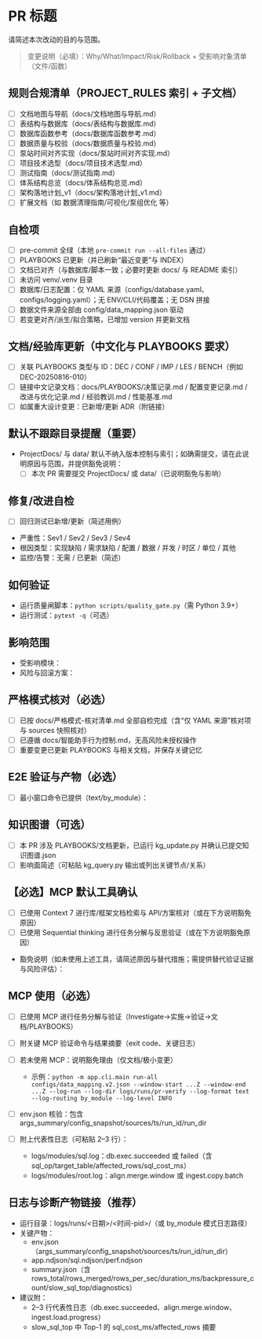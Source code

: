 # PR 标题

请简述本次改动的目的与范围。

> 变更说明（必填）：Why/What/Impact/Risk/Rollback + 受影响对象清单（文件/函数）

## 规则合规清单（PROJECT_RULES 索引 + 子文档）

- [ ] 文档地图与导航（docs/文档地图与导航.md）
- [ ] 表结构与数据库（docs/表结构与数据库.md）
- [ ] 数据库函数参考（docs/数据库函数参考.md）
- [ ] 数据质量与校验（docs/数据质量与校验.md）
- [ ] 泵站时间对齐实现（docs/泵站时间对齐实现.md）
- [ ] 项目技术选型（docs/项目技术选型.md）
- [ ] 测试指南（docs/测试指南.md）
- [ ] 体系结构总览（docs/体系结构总览.md）
- [ ] 架构落地计划_v1（docs/架构落地计划_v1.md）
- [ ] 扩展文档（如 数据清理指南/可视化/泵组优化 等）

## 自检项

- [ ] pre-commit 全绿（本地 `pre-commit run --all-files` 通过）
- [ ] PLAYBOOKS 已更新（并已刷新“最近变更”与 INDEX）
- [ ] 文档已对齐（与数据库/脚本一致；必要时更新 docs/ 与 README 索引）
- [ ] 未访问 venv/.venv 目录
- [ ] 数据库/日志配置：仅 YAML 来源（configs/database.yaml、configs/logging.yaml）；无 ENV/CLI/代码覆盖；无 DSN 拼接
- [ ] 数据文件来源全部由 config/data_mapping.json 驱动
- [ ] 若变更对齐/派生/拟合策略，已增加 version 并更新文档

## 文档/经验库更新（中文化与 PLAYBOOKS 要求）

- [ ] 关联 PLAYBOOKS 类型与 ID：DEC / CONF / IMP / LES / BENCH（例如 DEC-20250816-010）
- [ ] 链接中文记录文档：docs/PLAYBOOKS/决策记录.md / 配置变更记录.md / 改进与优化记录.md / 经验教训.md / 性能基准.md
- [ ] 如属重大设计变更：已新增/更新 ADR（附链接）

## 默认不跟踪目录提醒（重要）

- ProjectDocs/ 与 data/ 默认不纳入版本控制与索引；如确需提交，请在此说明原因与范围，并提供豁免说明：
  - [ ] 本次 PR 需要提交 ProjectDocs/ 或 data/（已说明豁免与影响）

## 修复/改进自检

- [ ] 回归测试已新增/更新（简述用例）
- 严重性：Sev1 / Sev2 / Sev3 / Sev4
- 根因类型：实现缺陷 / 需求缺陷 / 配置 / 数据 / 并发 / 时区 / 单位 / 其他
- 监控/告警：无需 / 已更新（简述）

## 如何验证

- 运行质量闸脚本：`python scripts/quality_gate.py`（需 Python 3.9+）
- 运行测试：`pytest -q`（可选）

## 影响范围

- 受影响模块：
- 风险与回滚方案：

## 严格模式核对（必选）

- [ ] 已按 docs/严格模式-核对清单.md 全部自检完成（含“仅 YAML 来源”核对项与 sources 快照核对）
- [ ] 已遵循 docs/智能助手行为控制.md，无高风险未授权操作
- [ ] 重要变更已更新 PLAYBOOKS 与相关文档，并保存关键记忆

## E2E 验证与产物（必选）

- [ ] 最小窗口命令已提供（text/by_module）：

## 知识图谱（可选）

- [ ] 本 PR 涉及 PLAYBOOKS/文档更新，已运行 kg_update.py 并确认已提交知识图谱.json
- [ ] 影响面简述（可粘贴 kg_query.py 输出或列出关键节点/关系）

## 【必选】MCP 默认工具确认

- [ ] 已使用 Context 7 进行库/框架文档检索与 API/方案核对（或在下方说明豁免原因）
- [ ] 已使用 Sequential thinking 进行任务分解与反思验证（或在下方说明豁免原因）
- 豁免说明（如未使用上述工具，请简述原因与替代措施；需提供替代验证证据与风险评估）：

## MCP 使用（必选）

- [ ] 已使用 MCP 进行任务分解与验证（Investigate→实施→验证→文档/PLAYBOOKS）

- [ ] 附关键 MCP 验证命令与结果摘要（exit code、关键日志）

- [ ] 若未使用 MCP：说明豁免理由（仅文档/极小变更）

  - 示例：`python -m app.cli.main run-all configs/data_mapping.v2.json --window-start ...Z --window-end ...Z --log-run --log-dir logs/runs/pr-verify --log-format text --log-routing by_module --log-level INFO`

- [ ] env.json 核验：包含 args_summary/config_snapshot/sources/ts/run_id/run_dir

- [ ] 附上代表性日志（可粘贴 2–3 行）：

  - logs/modules/sql.log：db.exec.succeeded 或 failed（含 sql_op/target_table/affected_rows/sql_cost_ms）
  - logs/modules/root.log：align.merge.window 或 ingest.copy.batch

## 日志与诊断产物链接（推荐）

- 运行目录：logs/runs/\<日期>/\<时间-pid>/（或 by_module 模式日志路径）
- 关键产物：
  - env.json（args_summary/config_snapshot/sources/ts/run_id/run_dir）
  - app.ndjson/sql.ndjson/perf.ndjson
  - summary.json（含 rows_total/rows_merged/rows_per_sec/duration_ms/backpressure_count/slow_sql_top/diagnostics）
- 建议附：
  - 2–3 行代表性日志（db.exec.succeeded、align.merge.window、ingest.load.progress）
  - slow_sql_top 中 Top-1 的 sql_cost_ms/affected_rows 摘要
